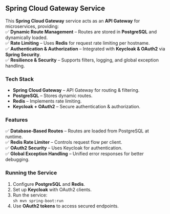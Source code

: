 ## Spring Cloud Gateway Service  

This **Spring Cloud Gateway** service acts as an **API Gateway** for microservices, providing:  
✅ **Dynamic Route Management** – Routes are stored in **PostgreSQL** and dynamically loaded.  
✅ **Rate Limiting** – Uses **Redis** for request rate limiting per hostname.  
✅ **Authentication & Authorization** – Integrated with **Keycloak & OAuth2** via **Spring Security**.  
✅ **Resilience & Security** – Supports filters, logging, and global exception handling.  

### **Tech Stack**  
- **Spring Cloud Gateway** – API Gateway for routing & filtering.  
- **PostgreSQL** – Stores dynamic routes.  
- **Redis** – Implements rate limiting.  
- **Keycloak + OAuth2** – Secure authentication & authorization.  

### **Features**  
✅ **Database-Based Routes** – Routes are loaded from PostgreSQL at runtime.  
✅ **Redis Rate Limiter** – Controls request flow per client.  
✅ **OAuth2 Security** – Uses Keycloak for authentication.  
✅ **Global Exception Handling** – Unified error responses for better debugging.  

### **Running the Service**  
1. Configure **PostgreSQL** and **Redis**.  
2. Set up **Keycloak** with OAuth2 clients.  
3. Run the service:  
   ```sh mvn spring-boot:run ```  
4. Use **OAuth2 tokens** to access secured endpoints.  

